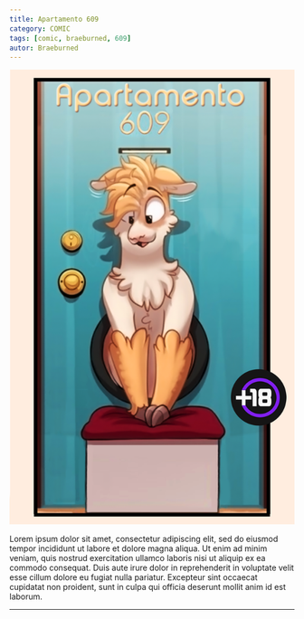 ```yaml
---
title: Apartamento 609
category: COMIC
tags: [comic, braeburned, 609]
autor: Braeburned
---
```

<center>
<img class="medio" src="i/609.png"/>
</center>

Lorem ipsum dolor sit amet, consectetur adipiscing elit, sed do eiusmod tempor incididunt ut labore et dolore magna aliqua. Ut enim ad minim veniam, quis nostrud exercitation ullamco laboris nisi ut aliquip ex ea commodo consequat. Duis aute irure dolor in reprehenderit in voluptate velit esse cillum dolore eu fugiat nulla pariatur. Excepteur sint occaecat cupidatat non proident, sunt in culpa qui officia deserunt mollit anim id est laborum.

---
